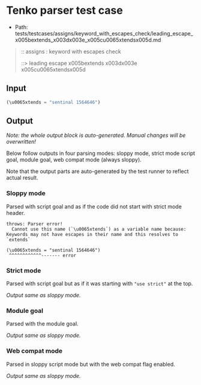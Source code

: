 # Tenko parser test case

- Path: tests/testcases/assigns/keyword_with_escapes_check/leading_escape_x005bextends_x003dx003e_x005cu0065xtendsx005d.md

> :: assigns : keyword with escapes check
>
> ::> leading escape x005bextends x003dx003e x005cu0065xtendsx005d

## Input

`````js
(\u0065xtends = "sentinal 1564646")
`````

## Output

_Note: the whole output block is auto-generated. Manual changes will be overwritten!_

Below follow outputs in four parsing modes: sloppy mode, strict mode script goal, module goal, web compat mode (always sloppy).

Note that the output parts are auto-generated by the test runner to reflect actual result.

### Sloppy mode

Parsed with script goal and as if the code did not start with strict mode header.

`````
throws: Parser error!
  Cannot use this name (`\u0065xtends`) as a variable name because: Keywords may not have escapes in their name and this resolves to `extends`

(\u0065xtends = "sentinal 1564646")
 ^^^^^^^^^^^^------- error
`````

### Strict mode

Parsed with script goal but as if it was starting with `"use strict"` at the top.

_Output same as sloppy mode._

### Module goal

Parsed with the module goal.

_Output same as sloppy mode._

### Web compat mode

Parsed in sloppy script mode but with the web compat flag enabled.

_Output same as sloppy mode._
